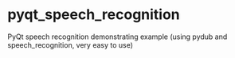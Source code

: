 # pyqt_speech_recognition
PyQt speech recognition demonstrating example (using pydub and speech_recognition, very easy to use)
